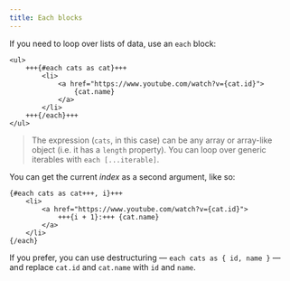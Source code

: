 ```yaml
---
title: Each blocks
---
```


If you need to loop over lists of data, use an `each` block:

```svelte
<ul>
	+++{#each cats as cat}+++
		<li>
			<a href="https://www.youtube.com/watch?v={cat.id}">
				{cat.name}
			</a>
		</li>
	+++{/each}+++
</ul>
```

> The expression (`cats`, in this case) can be any array or array-like object (i.e. it has a `length` property). You can loop over generic iterables with `each [...iterable]`.

You can get the current _index_ as a second argument, like so:

```svelte
{#each cats as cat+++, i}+++
	<li>
		<a href="https://www.youtube.com/watch?v={cat.id}">
			+++{i + 1}:+++ {cat.name}
		</a>
	</li>
{/each}
```

If you prefer, you can use destructuring — `each cats as { id, name }` — and replace `cat.id` and `cat.name` with `id` and `name`.
